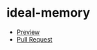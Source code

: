 # ideal-memory
 - [Preview](https://JuliaNastenko.github.io/your-repo/)
 - [Pull Request](https://github.com/JuliaNastenko/ideal-memory/pull/1/files)